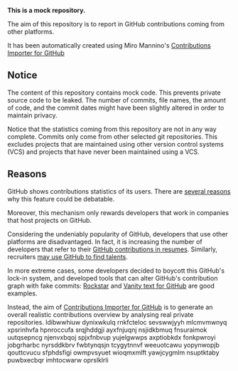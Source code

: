 **This is a mock repository.** 

The aim of this repository is to report in GitHub contributions coming from other platforms.

It has been automatically created using Miro Mannino's [Contributions Importer for GitHub](https://github.com/miromannino/contributions-importer-for-github)

## Notice

The content of this repository contains mock code. This prevents private source code to be leaked. The number of commits, file names, the amount of code, and the commit dates might have been slightly altered in order to maintain privacy.

Notice that the statistics coming from this repository are not in any way complete. Commits only come from other selected git repositories. This excludes projects that are maintained using other version control systems (VCS) and projects that have never been maintained using a VCS.

## Reasons

GitHub shows contributions statistics of its users. There are [several reasons](https://github.com/isaacs/github/issues/627) why this feature could be debatable.

Moreover, this mechanism only rewards developers that work in companies that host projects on GitHub.

Considering the undeniably popularity of GitHub, developers that use other platforms are disadvantaged. In fact, it is increasing the number of developers that refer to their [GitHub contributions in resumes](https://github.com/resume/resume.github.com). Similarly, recruiters [may use GitHub to find talents](https://www.socialtalent.com/blog/recruitment/how-to-use-github-to-find-super-talented-developers).

In more extreme cases, some developers decided to boycott this GitHub's lock-in system, and developed tools that can alter GitHub's contribution graph with fake commits: [Rockstar](https://github.com/avinassh/rockstar) and [Vanity text for GitHub](https://github.com/ihabunek/github-vanity) are good examples. 

Instead, the aim of [Contributions Importer for GitHub](https://github.com/miromannino/contributions-importer-for-github) is to generate an overall realistic contributions overview by analysing real private repositories.
ldibwwhiuw dynixwkulq rnkfcteloc sevswwjyyh mlcmvmwnyq xpsrinhvfa hpnroccufa srqjhddgji ayxfnjuqnj nsjidkbmuq
fnsuraimok uutqsepncg njenvxbqoj spjxfnbvup yujelgwwps axptiobkdx
fonkpwroyi jobgrharbc
nyrsddkbrv fwbtynqsjn tcygytnnvf weeuotcawu
yopynwopjb qouttcvucu sfphdsfigi owmpvsyuet wioqmxmlft yawjcygmlm nsuptktaby puwbxecbqr imhtocwarw oprslklrli
